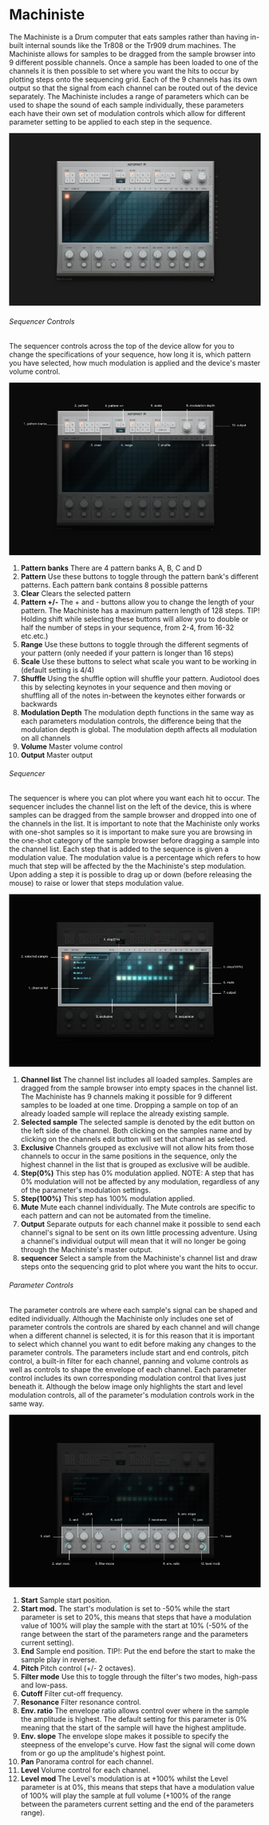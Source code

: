 # Machiniste

The Machiniste is a Drum computer that eats samples rather than having
in-built internal sounds like the Tr808 or the Tr909 drum
machines. The Machiniste allows for samples to be dragged from the
sample browser into 9 different possible channels. Once a sample has
been loaded to one of the channels it is then possible to set where you
want the hits to occur by plotting steps onto the sequencing grid. Each
of the 9 channels has its own output so that the signal from each
channel can be routed out of the device separately. The Machiniste
includes a range of parameters which can be used to shape the sound of
each sample individually, these parameters each have their own set of
modulation controls which allow for different parameter setting to be
applied to each step in the sequence.

![/images/machiniste1.png](/images/machiniste1.png
"/images/machiniste1.png")

###### Sequencer Controls

The sequencer controls across the top of the device allow for you to
change the specifications of your sequence, how long it is, which
pattern you have selected, how much modulation is applied and the
device's master volume control.

![/images/machiniste3.png](/images/machiniste3.png
"/images/machiniste3.png")

1.  **Pattern banks** There are 4 pattern banks A, B, C and D
2.  **Pattern** Use these buttons to toggle through the pattern bank's
    different patterns. Each pattern bank contains 8 possible patterns
3.  **Clear** Clears the selected pattern
4.  **Pattern +/-** The + and - buttons allow you to change the length
    of your pattern. The Machiniste has a maximum pattern length of 128
    steps. TIP\! Holding shift while selecting these buttons will allow
    you to double or half the number of steps in your sequence, from
    2-4, from 16-32 etc.etc.)
5.  **Range** Use these buttons to toggle through the different segments
    of your pattern (only needed if your pattern is longer than 16
    steps)
6.  **Scale** Use these buttons to select what scale you want to be
    working in (default setting is 4/4)
7.  **Shuffle** Using the shuffle option will shuffle your pattern.
    Audiotool does this by selecting keynotes in your sequence and then
    moving or shuffling all of the notes in-between the keynotes either
    forwards or backwards
8.  **Modulation Depth** The modulation depth functions in the same way
    as each parameters modulation controls, the difference being that
    the modulation depth is global. The modulation depth affects all
    modulation on all channels
9.  **Volume** Master volume control
10. **Output** Master output

###### Sequencer

The sequencer is where you can plot where you want each hit to occur.
The sequencer includes the channel list on the left of the device, this
is where samples can be dragged from the sample browser and dropped into
one of the channels in the list. It is important to note that the
Machiniste only works with one-shot samples so it is important to make
sure you are browsing in the one-shot category of the sample browser
before dragging a sample into the channel list. Each step that is added
to the sequence is given a modulation value. The modulation value is a
percentage which refers to how much that step will be affected by the
the Machiniste's step modulation. Upon adding a step it is possible to
drag up or down (before releasing the mouse) to raise or lower that
steps modulation value.

![/images/machiniste4.png](/images/machiniste4.png
"/images/machiniste4.png")

1.  **Channel list** The channel list includes all loaded samples.
    Samples are dragged from the sample browser into empty spaces in the
    channel list. The Machiniste has 9 channels making it possible for 9
    different samples to be loaded at one time. Dropping a sample on top
    of an already loaded sample will replace the already existing
    sample.
2.  **Selected sample** The selected sample is denoted by the edit
    button on the left side of the channel. Both clicking on the samples
    name and by clicking on the channels edit button will set that
    channel as selected.
3.  **Exclusive** Channels grouped as exclusive will not allow hits from
    those channels to occur in the same positions in the sequence, only
    the highest channel in the list that is grouped as exclusive will be
    audible.
4.  **Step(0%)** This step has 0% modulation applied. NOTE: A step that
    has 0% modulation will not be affected by any modulation, regardless
    of any of the parameter's modulation settings.
5.  **Step(100%)** This step has 100% modulation applied.
6.  **Mute** Mute each channel individually. The Mute controls are
    specific to each pattern and can not be automated from the timeline.
7.  **Output** Separate outputs for each channel make it possible to
    send each channel's signal to be sent on its own little processing
    adventure. Using a channel's individual output will mean that it
    will no longer be going through the Machiniste's master output.
8.  **sequencer** Select a sample from the Machiniste's channel list and
    draw steps onto the sequencing grid to plot where you want the hits
    to occur.

###### Parameter Controls

The parameter controls are where each sample's signal can be shaped and
edited individually. Although the Machiniste only includes one set of
parameter controls the controls are shared by each channel and will
change when a different channel is selected, it is for this reason that
it is important to select which channel you want to edit before making
any changes to the parameter controls. The parameters include start and
end controls, pitch control, a built-in filter for each channel, panning
and volume controls as well as controls to shape the envelope of each
channel. Each parameter control includes its own corresponding
modulation control that lives just beneath it. Although the below image
only highlights the start and level modulation controls, all of the
parameter's modulation controls work in the same way.

![/images/machiniste5.png](/images/machiniste5.png
"/images/machiniste5.png")

1.  **Start** Sample start position.
2.  **Start mod.** The start's modulation is set to -50% while the start
    parameter is set to 20%, this means that steps that have a
    modulation value of 100% will play the sample with the start at 10%
    (-50% of the range between the start of the parameters range and the
    parameters current setting).
3.  **End** Sample end position. TIP\!: Put the end before the start to
    make the sample play in reverse.
4.  **Pitch** Pitch control (+/- 2 octaves).
5.  **Filter mode** Use this to toggle through the filter's two modes,
    high-pass and low-pass.
6.  **Cutoff** Filter cut-off frequency.
7.  **Resonance** Filter resonance control.
8.  **Env. ratio** The envelope ratio allows control over where in the
    sample the amplitude is highest. The default setting for this
    parameter is 0% meaning that the start of the sample will have the
    highest amplitude.
9.  **Env. slope** The envelope slope makes it possible to specify the
    steepness of the envelope's curve. How fast the signal will come
    down from or go up the amplitude's highest point.
10. **Pan** Panorama control for each channel.
11. **Level** Volume control for each channel.
12. **Level mod** The Level's modulation is at +100% whilst the Level
    parameter is at 0%, this means that steps that have a modulation
    value of 100% will play the sample at full volume (+100% of the
    range between the parameters current setting and the end of the
    parameters range).

